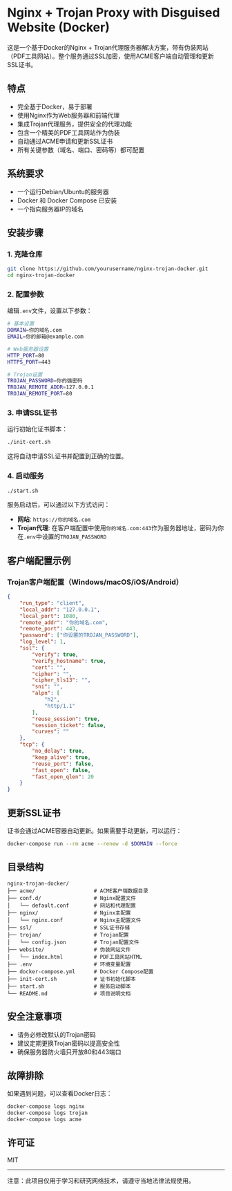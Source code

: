 # Nginx + Trojan Proxy with Disguised Website (Docker)

这是一个基于Docker的Nginx + Trojan代理服务器解决方案，带有伪装网站（PDF工具网站）。整个服务通过SSL加密，使用ACME客户端自动管理和更新SSL证书。

## 特点

- 完全基于Docker，易于部署
- 使用Nginx作为Web服务器和前端代理
- 集成Trojan代理服务，提供安全的代理功能
- 包含一个精美的PDF工具网站作为伪装
- 自动通过ACME申请和更新SSL证书
- 所有关键参数（域名、端口、密码等）都可配置

## 系统要求

- 一个运行Debian/Ubuntu的服务器
- Docker 和 Docker Compose 已安装
- 一个指向服务器IP的域名

## 安装步骤

### 1. 克隆仓库

```bash
git clone https://github.com/yourusername/nginx-trojan-docker.git
cd nginx-trojan-docker
```

### 2. 配置参数

编辑`.env`文件，设置以下参数：

```bash
# 基本设置
DOMAIN=你的域名.com
EMAIL=你的邮箱@example.com

# Web服务器设置
HTTP_PORT=80
HTTPS_PORT=443

# Trojan设置
TROJAN_PASSWORD=你的强密码
TROJAN_REMOTE_ADDR=127.0.0.1
TROJAN_REMOTE_PORT=80
```

### 3. 申请SSL证书

运行初始化证书脚本：

```bash
./init-cert.sh
```

这将自动申请SSL证书并配置到正确的位置。

### 4. 启动服务

```bash
./start.sh
```

服务启动后，可以通过以下方式访问：

- **网站**: `https://你的域名.com`
- **Trojan代理**: 在客户端配置中使用`你的域名.com:443`作为服务器地址，密码为你在`.env`中设置的`TROJAN_PASSWORD`

## 客户端配置示例

### Trojan客户端配置（Windows/macOS/iOS/Android）

```json
{
    "run_type": "client",
    "local_addr": "127.0.0.1",
    "local_port": 1080,
    "remote_addr": "你的域名.com",
    "remote_port": 443,
    "password": ["你设置的TROJAN_PASSWORD"],
    "log_level": 1,
    "ssl": {
        "verify": true,
        "verify_hostname": true,
        "cert": "",
        "cipher": "",
        "cipher_tls13": "",
        "sni": "",
        "alpn": [
            "h2",
            "http/1.1"
        ],
        "reuse_session": true,
        "session_ticket": false,
        "curves": ""
    },
    "tcp": {
        "no_delay": true,
        "keep_alive": true,
        "reuse_port": false,
        "fast_open": false,
        "fast_open_qlen": 20
    }
}
```

## 更新SSL证书

证书会通过ACME容器自动更新。如果需要手动更新，可以运行：

```bash
docker-compose run --rm acme --renew -d $DOMAIN --force
```

## 目录结构

```
nginx-trojan-docker/
├── acme/                   # ACME客户端数据目录
├── conf.d/                 # Nginx配置文件
│   └── default.conf        # 网站和代理配置
├── nginx/                  # Nginx主配置
│   └── nginx.conf          # Nginx主配置文件
├── ssl/                    # SSL证书存储
├── trojan/                 # Trojan配置
│   └── config.json         # Trojan配置文件
├── website/                # 伪装网站文件
│   └── index.html          # PDF工具网站HTML
├── .env                    # 环境变量配置
├── docker-compose.yml      # Docker Compose配置
├── init-cert.sh            # 证书初始化脚本
├── start.sh                # 服务启动脚本
└── README.md               # 项目说明文档
```

## 安全注意事项

- 请务必修改默认的Trojan密码
- 建议定期更换Trojan密码以提高安全性
- 确保服务器防火墙只开放80和443端口

## 故障排除

如果遇到问题，可以查看Docker日志：

```bash
docker-compose logs nginx
docker-compose logs trojan
docker-compose logs acme
```

## 许可证

MIT

---

注意：此项目仅用于学习和研究网络技术，请遵守当地法律法规使用。 